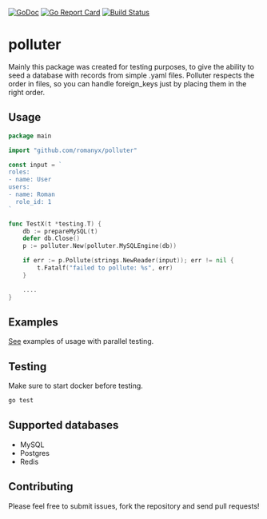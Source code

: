 [![GoDoc](https://godoc.org/github.com/romanyx/polluter?status.svg)](https://godoc.org/github.com/romanyx/polluter)
[![Go Report Card](https://goreportcard.com/badge/github.com/romanyx/polluter)](https://goreportcard.com/report/github.com/romanyx/polluter)
[![Build Status](https://travis-ci.org/romanyx/polluter.svg?branch=master)](https://travis-ci.org/romanyx/polluter)

# polluter

Mainly this package was created for testing purposes, to give the ability to seed a database with records from simple .yaml files. Polluter respects the order in files, so you can handle foreign_keys just by placing them in the right order.

## Usage

```go
package main

import "github.com/romanyx/polluter"

const input = `
roles:
- name: User
users:
- name: Roman
  role_id: 1
`

func TestX(t *testing.T) {
	db := prepareMySQL(t)
	defer db.Close()
	p := polluter.New(polluter.MySQLEngine(db))

	if err := p.Pollute(strings.NewReader(input)); err != nil {
		t.Fatalf("failed to pollute: %s", err)
	}

	....
}
```

## Examples

[See](https://github.com/romanyx/polluter/blob/master/polluter_test.go#L109) examples of usage with parallel testing.

## Testing

Make sure to start docker before testing.

```bash
go test
```

## Supported databases

* MySQL
* Postgres
* Redis

## Contributing

Please feel free to submit issues, fork the repository and send pull requests!
